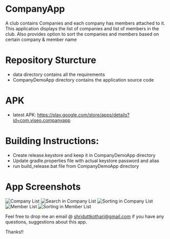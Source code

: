 # CompanyApp
A club contains Companies and each company has members attached to it.  This application displays the list of companies and list of members in the club.  Also provides option to sort the companies and members based on certain company &amp; member name 

# Repository Sturcture
- data directory contains all the requirements
- CompanyDemoApp directory contains the application source code

# APK
- latest APK: https://play.google.com/store/apps/details?id=com.viseo.companyapp

# Building Instructions:
- Create release.keystore and keep it in CompanyDemoApp directory
- Update gradle.properties file with actual keystore password and alias
- run build_release.bat file from CompanyDemoApp directory

# App Screenshots

![Company List](https://github.com/shriduttkothari/CompanyApp/blob/master/data/Screenshots/Screenshot_1.png)
![Search in Company List](https://github.com/shriduttkothari/CompanyApp/blob/master/data/Screenshots/Screenshot_2.png)
![Sorting in Company List](https://github.com/shriduttkothari/CompanyApp/blob/master/data/Screenshots/Screenshot_3.png)
![Member List](https://github.com/shriduttkothari/CompanyApp/blob/master/data/Screenshots/Screenshot_4.png)
![Sorting in Member List](https://github.com/shriduttkothari/CompanyApp/blob/master/data/Screenshots/Screenshot_5.png)

Feel free to drop me an email @ shriduttkothari@gmail.com if you have any questions, suggestions about this app.

Thanks!!
